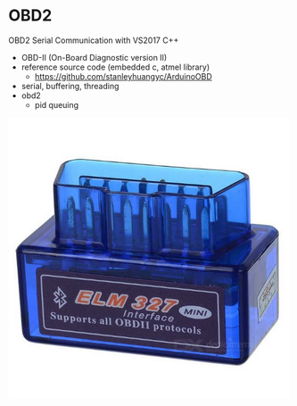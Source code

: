 # OBD2
OBD2 Serial Communication with VS2017 C++
- OBD-II (On-Board Diagnostic version II)
- reference source code (embedded c, atmel library)
  - https://github.com/stanleyhuangyc/ArduinoOBD
- serial, buffering, threading
- obd2
  - pid queuing

![Alt Text](https://github.com/jjuiddong/OBD2/blob/master/Doc/obd.jpg?raw=true)


